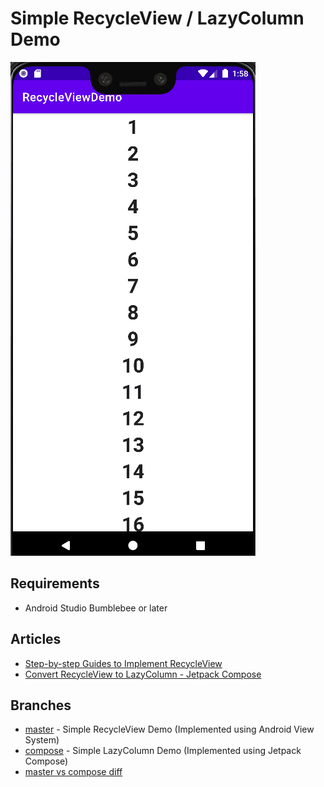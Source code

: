 # Simple RecycleView / LazyColumn Demo

![](screenshots/Android_RecycleView_Demo_01.gif)

## Requirements
- Android Studio Bumblebee or later

## Articles
- [Step-by-step Guides to Implement RecycleView](https://vtsen.hashnode.dev/step-by-step-guides-to-implement-recycleview)
- [Convert RecycleView to LazyColumn - Jetpack Compose](https://vtsen.hashnode.dev/convert-recycleview-to-lazycolumn-jetpack-compose)

## Branches
- [master](https://github.com/vinchamp77/Demo_SimpleRecycleView/tree/master) - Simple RecycleView Demo (Implemented using Android View System)
- [compose](https://github.com/vinchamp77/Demo_SimpleRecycleView/tree/compose) - Simple LazyColumn Demo (Implemented using Jetpack Compose)
- [master vs compose diff](https://github.com/vinchamp77/Demo_SimpleRecycleView/compare/master...compose)
